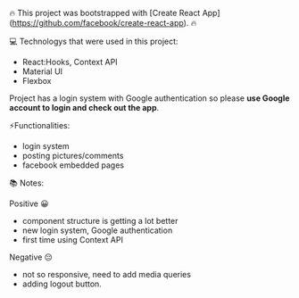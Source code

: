 :fire: This project was bootstrapped with [Create React App] (https://github.com/facebook/create-react-app). :fire:

:computer: Technologys that were used in this project:

- React:Hooks, Context API
- Material UI
- Flexbox

Project has a login system with Google authentication so please <strong>use Google account to login and check out the app</strong>.

⚡Functionalities:

- login system
- posting pictures/comments
- facebook embedded pages

:books: Notes:

Positive 😀

- component structure is getting a lot better
- new login system, Google authentication
- first time using Context API

Negative 😔

- not so responsive, need to add media queries
- adding logout button.

